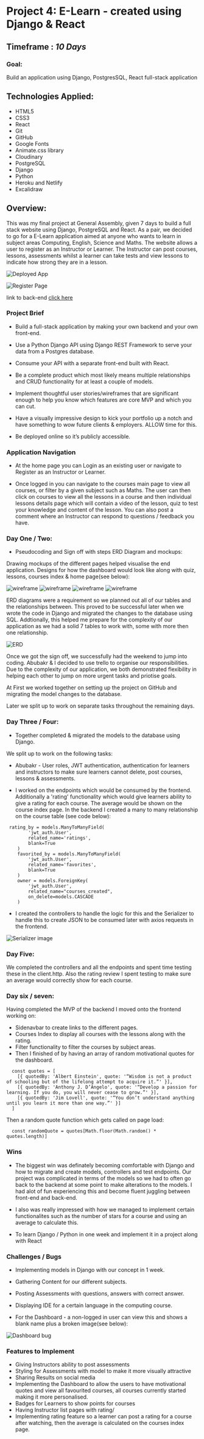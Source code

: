 # Project 4: E-Learn - created using Django & React
## Timeframe : *10 Days*
### Goal: 

Build an application using Django, PostgresSQL, React full-stack application

## Technologies Applied:

- HTML5
- CSS3
- React
- Git
- GitHub
- Google Fonts
- Animate.css library
- Cloudinary
- PostgreSQL
- Django
- Python
- Heroku and Netlify
- Excalidraw

## Overview:

This was my final project at General Assembly, given 7 days to build a full stack website using Django, PostgreSQL and React. As a pair, we decided to go for a E-Learn application aimed at anyone who wants to learn in subject areas Computing, English, Science and Maths. The website allows a user to register as an Instructor or Learner. The Instructor can post courses, lessons, assessments whilst a learner can take tests and view lessons to indicate how strong they are in a lesson.

![Deployed App](image/deployed-app.png)

![Register Page](image/register-page.png)

link to back-end [click here](https://github.com/rizwanakhtar7/project-4-server)

### Project Brief

- Build a full-stack application by making your own backend and your own front-end.

- Use a Python Django API using Django REST Framework to serve your data from a Postgres database.

- Consume your API with a separate front-end built with React.

- Be a complete product which most likely means multiple relationships and CRUD functionality for at least a couple of models.

- Implement thoughtful user stories/wireframes that are significant enough to help you know which features are core MVP and which you can cut.

- Have a visually impressive design to kick your portfolio up a notch and have something to wow future clients & employers. ALLOW time for this.

- Be deployed online so it’s publicly accessible.


### Application Navigation

- At the home page you can Login as an existing user or navigate to Register as an Instructor or Learner. 

- Once logged in you can navigate to the courses main page to view all courses, or filter by a given subject such as Maths. The user can then click on courses to view all the lessons in a course and then individual lessons details page which will contain a video of the lesson, quiz to test your knowledge and content of the lesson. You can also post a comment where an Instructor can respond to  questions / feedback you have.

### Day One / Two:
* Pseudocoding and Sign off with steps ERD Diagram and mockups:

 Drawing mockups of the different pages helped visualise the end application. Designs for how the dashboard would look like along with quiz, lessons, courses index & home page(see below):

![wireframe](image/wireframe-1.png)
![wireframe](image/wireframe-2.png)
![wireframe](image/wireframe-3.png)
![wireframe](image/wireframe-4.png)

 ERD diagrams were a requirement so we planned out all of our tables and the relationships between. This proved to be successful later when we wrote the code in Django and migrated the changes to the database using SQL. Addtionally, this helped me prepare for the complexity of our application as we had a solid 7 tables to work with, some with more then one relationship.

![ERD](image/erd.png)

Once we got the sign off, we successfully had the weekend to jump into coding. Abubakr & I decided to use trello to organise our responsibilities. Due to the complexity of our application, we both demonstrated flexibility in helping each other to jump on more urgent tasks and priotise goals.

At First we worked together on setting up the project on GitHub and migrating the model changes to the database.

Later we split up to work on separate tasks throughout the remaining days.

### Day Three / Four:

- Together completed & migrated the models to the database using Django.  

We split up to work on the following tasks:

- Abubakr - User roles, JWT authentication, authentication for learners and instructors to make sure learners cannot delete, post courses, lessons & assessments.

- I worked on the endpoints which would be consumed by the frontend. Additionally a 'rating' functionality which would give learners ability to give a rating for each course. The average would be shown on the course index page. In the backend I created a many to many relationship on the course table (see code below): 

```
 rating_by = models.ManyToManyField(
        'jwt_auth.User',
        related_name='ratings',
        blank=True
    )
    favorited_by = models.ManyToManyField(
        'jwt_auth.User',
        related_name='favorites',
        blank=True
    )
    owner = models.ForeignKey(
        'jwt_auth.User',
        related_name="courses_created",
        on_delete=models.CASCADE
    )

```

- I created the controllers to handle the logic for this and the Serializer to handle this to create JSON to be consumed later with axios requests in the frontend.

![Serializer image](image/python-models.png)


### Day Five:

We completed the controllers and all the endpoints and spent time testing these in the client.http. Also the rating review I spent testing to make sure an average would correctly show for each course.

### Day six / seven:

Having completed the MVP of the backend I moved onto the frontend working on:
- Sidenavbar to create links to the different pages.
- Courses Index to display all courses with the lessons along with the rating.
- Filter functionality to filter the courses by subject areas.
- Then I finished of by having an array of random motivational quotes for the dashboard.

```
  const quotes = [
    [{ quotedBy: 'Albert Einstein', quote: '“Wisdom is not a product of schooling but of the lifelong attempt to acquire it.”' }],
    [{ quotedBy: 'Anthony J. D’Angelo', quote: '“Develop a passion for learning. If you do, you will never cease to grow.”' }],
    [{ quotedBy: 'Jim Lovell', quote: '“You don’t understand anything until you learn it more than one way.”' }]
  ]

  ```

Then a random quote function which gets called on page load:

```
  const randomQuote = quotes[Math.floor(Math.random() * quotes.length)]

```


### Wins
- The biggest win was definately becoming comfortable with Django and how to migrate and create models, controllers and test endpoints. Our project was complicated in terms of the models  so we had to often go back to the backend at some point to make alterations to the models. I had alot of fun experiencing this and become fluent juggling between front-end and back-end.

- I also was really impressed with how we managed to implement certain functionalites such as the number of stars for a course and using an average to calculate this.

- To learn Django / Python in one week and implement it in a project along with React

### Challenges / Bugs
- Implementing models in Django with our concept in 1 week.

- Gathering Content for our different subjects.

- Posting Assessments with questions, answers with correct answer.

- Displaying IDE for a certain language in the computing course. 

- For the Dashboard - a non-logged in user can view this and shows a blank name plus a broken image(see below):

![Dashboard bug](image/dashboard-bug.png)



### Features to Implement 
- Giving Instructors ability to post assessments
- Styling for Assessments with model to make it more visually attractive
- Sharing Results on social media
- Implementing the Dashboard to allow the users to have motivational quotes and view all favourited courses, all courses currently started making it more personalised.
- Badges for Learners to show points for courses
- Having Instructor list pages with rating/ 
- Implementing rating feature so a learner can post a rating for a course after watching, then the average is calculated on the courses index page.




